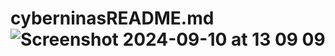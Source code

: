 # cyberninasREADME.md![Screenshot 2024-09-10 at 13 09 09](https://github.com/user-attachments/assets/a396f05a-a93c-4520-80ce-532ee3033906)
